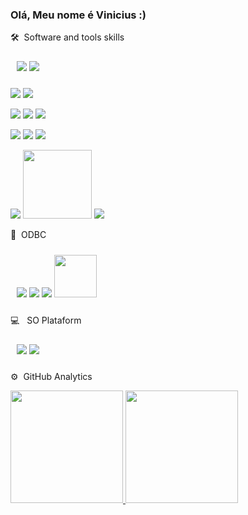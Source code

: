 ### Olá, Meu nome é Vinicius :)

<!--
**ViniciusClaudomir/ViniciusClaudomir** is a ✨ _special_ ✨ repository because its `README.md` (this file) appears on your GitHub profile.

Here are some ideas to get you started:

- 🔭 I’m currently working on ...
- 🌱 I’m currently learning ...
- 👯 I’m looking to collaborate on ...
- 🤔 I’m looking for help with ...
- 💬 Ask me about ...
- 📫 How to reach me: ...
- 😄 Pronouns: ...
- ⚡ Fun fact: ...
-->
🛠 &nbsp;Software and tools skills 
 <p align="start" style="padding:10px;">
    <img src="https://img.shields.io/badge/-Python-05122A?style=flat&logo=python"></img>
    <img src="https://img.shields.io/badge/-JavaScript-05122A?style=flat&logo=javascript"></img>

 
  <p/>
    <img src="https://img.shields.io/badge/Jupyter%20-%23F37626.svg?&style=for-the-badge&logo=Jupyter&logoColor=white"></img>
    <img src="https://img.shields.io/badge/pandas%20-%23150458.svg?&style=for-the-badge&logo=pandas&logoColor=white"></img>
  <p/>
    <img src="https://img.shields.io/badge/-Django-05122A?style=flat&logo=django&logoColor=092E20"></img>
    <img src="https://img.shields.io/badge/-Flask-05122A?style=flat&logo=flask"></img>
    <img src="https://img.shields.io/badge/express.js%20-%23404d59.svg?&style=for-the-badge"></img>
  <p/>
     <img src="https://img.shields.io/badge/docker%20-%230db7ed.svg?&style=for-the-badge&logo=docker&logoColor=white"></img>
     <img src="https://img.shields.io/badge/jenkins%20-%232C5263.svg?&style=for-the-badge&logo=jenkins&logoColor=white"></img>
     <img src="https://img.shields.io/badge/git%20-%23F05033.svg?&style=for-the-badge&logo=git&logoColor=white"></img>
  <p/>
    <img src="https://img.shields.io/badge/node.js%20-%2343853D.svg?&style=for-the-badge&logo=node.js&logoColor=white"></img>
    <img src="https://www.selenium.dev/images/selenium_logo_large.png" width="110px"></img>
    <img src="https://img.shields.io/badge/-Visual%20Studio%20Code-05122A?style=flat&logo=visual-studio-code&logoColor=007ACC"></img>
 

  
 </p>
  
💾 &nbsp;ODBC
<p align="start" style="padding:10px;">
    <img src="https://img.shields.io/badge/mysql-%2300f.svg?&style=for-the-badge&logo=mysql&logoColor=white"></img>
    <img src="https://img.shields.io/badge/oracle%20-%23F00000.svg?&style=for-the-badge&logo=oracle&logoColor=white"></img>
    <img src="https://img.shields.io/badge/postgres-%23316192.svg?&style=for-the-badge&logo=postgresql&logoColor=white"></img>
    <img src="https://img.shields.io/badge/-MSSQL-green" width="68px"></img>

 </p>



💻 &nbsp; SO Plataform
<p align="start" style="padding:10px;">
    <img src="https://img.shields.io/badge/Ubuntu-E95420?style=for-the-badge&logo=ubuntu&logoColor=white"></img>
    <img src="https://img.shields.io/badge/Windows-0078D6?style=for-the-badge&logo=windows&logoColor=white'"></img>
 </p>


⚙️ &nbsp;GitHub Analytics
<p align="start">
<a href="https://github.com/ViniciusClaudomir">
  <img height="180em" src="https://github-readme-stats-eight-theta.vercel.app/api?username=ViniciusClaudomir&show_icons=true&theme=algolia&include_all_commits=true&count_private=true"/>
  <img height="180em" src="https://github-readme-stats-eight-theta.vercel.app/api/top-langs/?username=ViniciusClaudomir&layout=compact&langs_count=8&theme=algolia"/>
</a>
</p>
